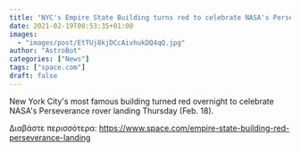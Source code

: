 ```yaml
---
title: "NYC's Empire State Building turns red to celebrate NASA's Perseverance rover"
date: 2021-02-19T00:53:35+01:00
images:
  - "images/post/EtTUj8kjDCcAivhukDQ4qQ.jpg"
author: "AstroBot"
categories: ["News"]
tags: ["space.com"]
draft: false
---
```


New York City's most famous building turned red overnight to celebrate NASA's Perseverance rover landing Thursday (Feb. 18). 

Διαβάστε περισσότερα: https://www.space.com/empire-state-building-red-perseverance-landing
